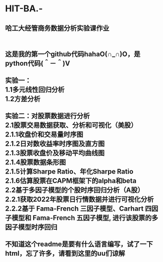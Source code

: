 # HIT-BA.-
<h2>哈工大经管商务数据分析实验课作业<h2/><br/>
这是我的第一个github代码hahaO(∩_∩)O，是python代码(＾－＾)V<br/>
<br/>
实验一：<br/>
  1.1多元线性回归分析<br/>
  1.2方差分析<br/>
  <br/>
实验二：对股票数据进行分析<br/>
  2.1股票交易数据获取、分析和可视化（美股）<br/>
     2.1.1收盘价和交易量时序图<br/>
      2.1.2日对数收益率时序图及直方图<br/>
      2.1.3股票收盘价及移动平均曲线图<br/>
      2.1.4股票数据条形图<br/>
      2.1.5计算Sharpe Ratio、年化Sharpe Ratio<br/>
      2.1.6估算股票在CAPM框架下的alpha和beta<br/>
   2.2基于多因子模型的个股时序回归分析（A股）<br/>
      2.2.1获取2022年股票日行情数据并进行可视化分析<br/>
      2.2.2基于 Fama-French 三因子模型、Carhart 四因子模型和 Fama-French 五因子模型, 进行该股票的多因子模型时序回归<br/>
  <br/>
  不知道这个readme是要有什么语言编写，试了一下html，忘了许多，请看到这里的uu们谅解
